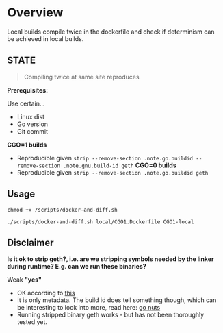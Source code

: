 # Overview

Local builds compile twice in the dockerfile and check if determinism can be achieved in local builds.

## STATE

> Compiling twice at same site reproduces

**Prerequisites:**

Use certain...

- Linux dist
- Go version
- Git commit

**CGO=1 builds**

- Reproducible given `strip --remove-section .note.go.buildid --remove-section .note.gnu.build-id geth`
  **CGO=0 builds**
- Reproducible given `strip --remove-section .note.go.buildid geth`

## Usage

`chmod +x /scripts/docker-and-diff.sh`

`./scripts/docker-and-diff.sh local/CGO1.Dockerfile CGO1-local`

## Disclaimer

**Is it ok to strip geth?, i.e. are we stripping symbols needed by the linker during runtime? E.g. can we run these binaries?**

Weak **"yes"**

- OK according to [this](https://reverseengineering.stackexchange.com/questions/2539/what-symbol-tables-stay-after-a-strip-in-elf-format)
- It is only metadata. The build id does tell something though, which can be interesting to look into more, read here: [go nuts](https://groups.google.com/g/golang-nuts/c/b9pcb3paiGQ/m/0jyFtw8mCQAJ)
- Running stripped binary geth works - but has not been thoroughly tested yet.
